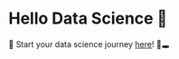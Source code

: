 # Hello Data Science 🤗

👋 Start your data science journey [here](https://hello-data-science.github.io/hds/)! 🐇🕳️
